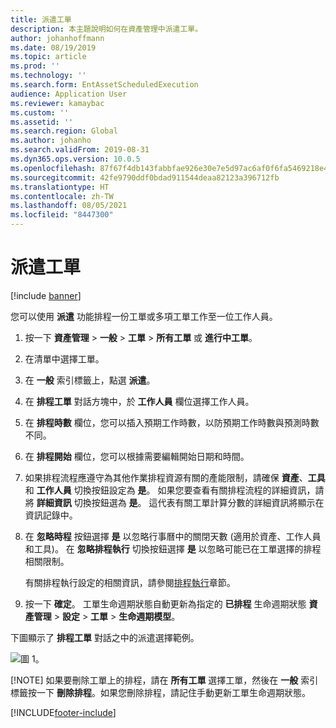 ```yaml
---
title: 派遣工單
description: 本主題說明如何在資產管理中派遣工單。
author: johanhoffmann
ms.date: 08/19/2019
ms.topic: article
ms.prod: ''
ms.technology: ''
ms.search.form: EntAssetScheduledExecution
audience: Application User
ms.reviewer: kamaybac
ms.custom: ''
ms.assetid: ''
ms.search.region: Global
ms.author: johanho
ms.search.validFrom: 2019-08-31
ms.dyn365.ops.version: 10.0.5
ms.openlocfilehash: 87f67f4db143fabbfae926e30e7e5d97ac6af0f6fa5469218e4ab3605aa44dcb
ms.sourcegitcommit: 42fe9790ddf0bdad911544deaa82123a396712fb
ms.translationtype: HT
ms.contentlocale: zh-TW
ms.lasthandoff: 08/05/2021
ms.locfileid: "8447300"
---
```

# <a name="dispatch-work-order"></a>派遣工單

[!include [banner](../../includes/banner.md)]

 

您可以使用 **派遣** 功能排程一份工單或多項工單工作至一位工作人員。

1. 按一下 **資產管理** > **一般** > **工單** > **所有工單** 或 **進行中工單**。

2. 在清單中選擇工單。

3. 在 **一般** 索引標籤上，點選 **派遣**。

4. 在 **排程工單** 對話方塊中，於 **工作人員** 欄位選擇工作人員。

5. 在 **排程時數** 欄位，您可以插入預期工作時數，以防預期工作時數與預測時數不同。

6. 在 **排程開始** 欄位，您可以根據需要編輯開始日期和時間。

7. 如果排程流程應遵守為其他作業排程資源有關的產能限制，請確保 **資產**、**工具** 和 **工作人員** 切換按鈕設定為 **是**。 如果您要查看有關排程流程的詳細資訊，請將 **詳細資訊** 切換按鈕選為 **是**。 這代表有關工單計算分數的詳細資訊將顯示在資訊記錄中。

8. 在 **忽略時程** 按鈕選擇 **是** 以忽略行事曆中的關閉天數 (適用於資產、工作人員和工具)。 在 **忽略排程執行** 切換按鈕選擇 **是** 以忽略可能已在工單選擇的排程相關限制。 

    有關排程執行設定的相關資訊，請參閱[排程執行](../setup-for-work-orders/scheduled-execution.md)章節。

9. 按一下 **確定**。 工單生命週期狀態自動更新為指定的 **已排程** 生命週期狀態 **資產管理** > **設定** > **工單** > **生命週期模型**。

下圖顯示了 **排程工單** 對話之中的派遣選擇範例。

![圖 1。](media/04-work-order-scheduling.png)

[!NOTE]
如果要刪除工單上的排程，請在 **所有工單** 選擇工單，然後在 **一般** 索引標籤按一下 **刪除排程**。如果您刪除排程，請記住手動更新工單生命週期狀態。



[!INCLUDE[footer-include](../../../includes/footer-banner.md)]